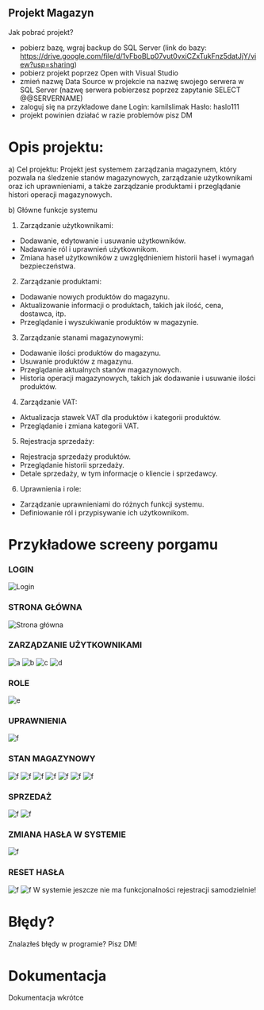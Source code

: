 ## Projekt Magazyn
Jak pobrać projekt?
- pobierz bazę, wgraj backup do SQL Server (link do bazy: https://drive.google.com/file/d/1vFboBLp07vut0vxiCZxTukFnz5datJjY/view?usp=sharing)
- pobierz projekt poprzez Open with Visual Studio
- zmień nazwę Data Source w projekcie na nazwę swojego serwera w SQL Server (nazwę serwera pobierzesz poprzez zapytanie SELECT @@SERVERNAME)
- zaloguj się na przykładowe dane Login: kamilslimak Hasło: haslo111
- projekt powinien działać w razie problemów pisz DM


# Opis projektu:
a) Cel projektu:
Projekt jest systemem zarządzania magazynem, który pozwala na śledzenie stanów magazynowych, zarządzanie użytkownikami oraz ich uprawnieniami, a także zarządzanie produktami i przeglądanie histori operacji magazynowych.

b) Główne funkcje systemu
1. Zarządzanie użytkownikami:
- Dodawanie, edytowanie i usuwanie użytkowników.
- Nadawanie ról i uprawnień użytkownikom.
- Zmiana haseł użytkowników z uwzględnieniem historii haseł i wymagań bezpieczeństwa.

2. Zarządzanie produktami:
- Dodawanie nowych produktów do magazynu.
- Aktualizowanie informacji o produktach, takich jak ilość, cena, dostawca, itp.
- Przeglądanie i wyszukiwanie produktów w magazynie.

3. Zarządzanie stanami magazynowymi:
- Dodawanie ilości produktów do magazynu.
- Usuwanie produktów z magazynu.
- Przeglądanie aktualnych stanów magazynowych.
- Historia operacji magazynowych, takich jak dodawanie i usuwanie ilości produktów.

4. Zarządzanie VAT:
- Aktualizacja stawek VAT dla produktów i kategorii produktów.
- Przeglądanie i zmiana kategorii VAT.
5. Rejestracja sprzedaży:
- Rejestracja sprzedaży produktów.
- Przeglądanie historii sprzedaży.
- Detale sprzedaży, w tym informacje o kliencie i sprzedawcy.

6. Uprawnienia i role:
- Zarządzanie uprawnieniami do różnych funkcji systemu.
- Definiowanie ról i przypisywanie ich użytkownikom.

# Przykładowe screeny porgamu
### LOGIN
![Login](images/1.png)
### STRONA GŁÓWNA
![Strona główna](images/2.png)
### ZARZĄDZANIE UŻYTKOWNIKAMI
![a](images/3.png)
![b](images/4.png)
![c](images/5.png)
![d](images/6.png)
### ROLE
![e](images/7.png)
### UPRAWNIENIA
![f](images/8.png)
### STAN MAGAZYNOWY
![f](images/8.png)
![f](images/9.png)
![f](images/10.png)
![f](images/11.png)
![f](images/12.png)
![f](images/13.png)
![f](images/14.png)
### SPRZEDAŻ
![f](images/15.png)
![f](images/16.png)
### ZMIANA HASŁA W SYSTEMIE
![f](images/17.png)
### RESET HASŁA
![f](images/18.png)
![f](images/19.png)
W systemie jeszcze nie ma funkcjonalności rejestracji samodzielnie!

# Błędy?
Znalazłeś błędy w programie? Pisz DM!

# Dokumentacja
Dokumentacja wkrótce
